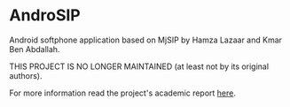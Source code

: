 # AndroSIP
Android softphone application based on MjSIP by Hamza Lazaar and Kmar Ben Abdallah.

THIS PROJECT IS NO LONGER MAINTAINED (at least not by its original authors).

For more information read the project's academic report [here]().
